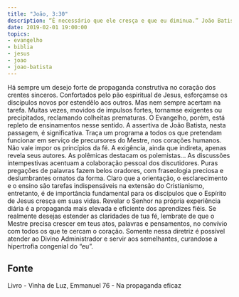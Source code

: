 ```yaml
---
title: "João, 3:30"
description: “É necessário que ele cresça e que eu diminua.” João Batista (João, 3:30)
date: 2019-02-01 19:00:00
topics: 
- evangelho
- biblia
- jesus
- joao
- joao-batista
---
```


Há sempre um desejo forte de propaganda construtiva no coração dos
crentes sinceros.
Confortados pelo pão espiritual de Jesus, esforçam­se os discípulos novos
por estendê­lo aos outros. Mas nem sempre acertam na tarefa. Muitas vezes,
movidos de impulsos fortes, tornam­se exigentes ou precipitados, reclamando
colheitas prematuras.
O Evangelho, porém, está repleto de ensinamentos nesse sentido.
A assertiva de João Batista, nesta passagem, é significativa.
Traça um programa a todos os que pretendam funcionar em serviço de
precursores do Mestre, nos corações humanos.
Não vale impor os princípios da fé.
A exigência, ainda que indireta, apenas revela seus autores. As polêmicas
destacam os polemistas... As discussões intempestivas acentuam a colaboração
pessoal dos discutidores. Puras pregações de palavras fazem belos oradores, com
fraseologia preciosa e deslumbrantes ornatos da forma.
Claro que a orientação, o esclarecimento e o ensino são tarefas
indispensáveis na extensão do Cristianismo, entretanto, é de importância
fundamental para os discípulos que o Espírito de Jesus cresça em suas vidas. Revelar
o Senhor na própria experiência diária é a propaganda mais elevada e eficiente dos
aprendizes fiéis.
Se realmente desejas estender as claridades de tua fé, lembra­te de que o
Mestre precisa crescer em teus atos, palavras e pensamentos, no convívio com todos
os que te cercam o coração. Somente nessa diretriz é possível atender ao Divino
Administrador e servir aos semelhantes, curando­se a hipertrofia congenial do “eu”.




## Fonte
Livro - Vinha de Luz, Emmanuel
76 - Na propaganda eficaz
